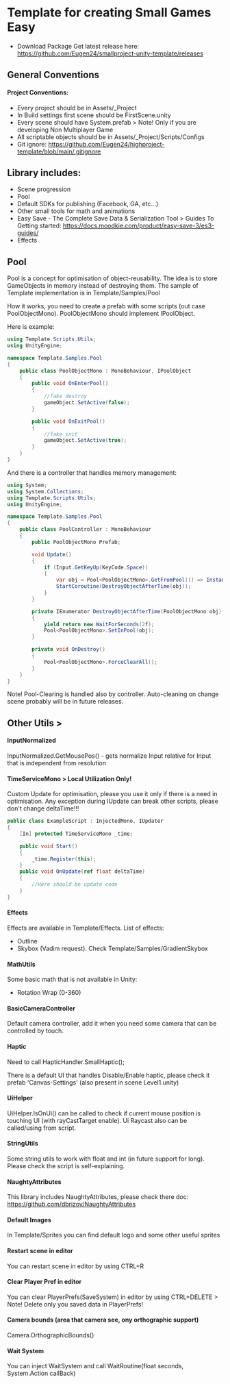 # Template for creating Small Games Easy

- Download Package
Get latest release here: https://github.com/Eugen24/smallproject-unity-template/releases

## General Conventions
#### Project Conventions:
- Every project should be in Assets/_Project
- In Build settings first scene should be FirstScene.unity
- Every scene should have System.prefab > Note! Only if you are developing Non Multiplayer Game
- All scriptable objects should be in Assets/_Project/Scripts/Configs
- Git ignore: https://github.com/Eugen24/highproject-template/blob/main/.gitignore

## Library includes:
- Scene progression 
- Pool
- Default SDKs for publishing (Facebook, GA, etc...)
- Other small tools for math and animations
- Easy Save - The Complete Save Data & Serialization Tool > Guides To Getting started: https://docs.moodkie.com/product/easy-save-3/es3-guides/
- Effects

## Pool
Pool is a concept for optimisation of object-reusability. The idea is to store GameObjects in memory instead of destroying them.
The sample of Template implementation is in Template/Samples/Pool

How it works, you need to create a prefab with some scripts (out case PoolObjectMono). PoolObjectMono should implement IPoolObject.

Here is example:
```c#
using Template.Scripts.Utils;
using UnityEngine;

namespace Template.Samples.Pool
{
    public class PoolObjectMono : MonoBehaviour, IPoolObject
    {
        public void OnEnterPool()
        {
            //fake destroy
            gameObject.SetActive(false);
        }

        public void OnExitPool()
        {
            //fake init
            gameObject.SetActive(true);
        }
    }
}
```

And there is a controller that handles memory management:

```c#
using System;
using System.Collections;
using Template.Scripts.Utils;
using UnityEngine;

namespace Template.Samples.Pool
{
    public class PoolController : MonoBehaviour
    {
        public PoolObjectMono Prefab;

        void Update()
        {
            if (Input.GetKeyUp(KeyCode.Space))
            {
                var obj = Pool<PoolObjectMono>.GetFromPool(() => Instantiate(Prefab));
                StartCoroutine(DestroyObjectAfterTime(obj));
            }
        }

        private IEnumerator DestroyObjectAfterTime(PoolObjectMono obj)
        {
            yield return new WaitForSeconds(2f);
            Pool<PoolObjectMono>.SetInPool(obj);
        }

        private void OnDestroy()
        {
            Pool<PoolObjectMono>.ForceClearAll();
        }
    }
}

```

Note! Pool-Clearing is handled also by controller. Auto-cleaning on change scene probably will be in future releases.

## Other Utils >

#### InputNormalized
InputNormalized.GetMousePos() - gets normalize Input relative for Input that is independent from resolution

#### TimeServiceMono > Local Utilization Only!
Custom Update for optimisation, please you use it only if there is a need in optimisation. 
Any exception during IUpdate can break other scripts, please don't change deltaTime!!!

```c#
public class ExampleScript : InjectedMono, IUpdater
{
    [In] protected TimeServiceMono _time;

    public void Start()
    {
        _time.Register(this);
    }
    public void OnUpdate(ref float deltaTime)
    {
        //Here should be update code
    }
}
```
#### Effects
Effects are available in Template/Effects. List of effects:
- Outline
- Skybox (Vadim request). Check Template/Samples/GradientSkybox

#### MathUtils
Some basic math that is not available in Unity:
- Rotation Wrap (0-360)

#### BasicCameraController
Default camera controller, add it when you need some camera that can be controlled by touch.

#### Haptic
Need to call HapticHandler.SmallHaptic();

There is a default UI that handles Disable/Enable haptic, 
please check it prefab 'Canvas-Settings' (also present in scene Level1.unity)


#### UiHelper

UiHelper.IsOnUi() can be called to check if current mouse position is touching UI (with rayCastTarget enable).
Ui Raycast also can be called/using from script.

#### StringUtils

Some string utils to work with float and int (in future support for long).
Please check the script is self-explaining. 

#### NaughtyAttributes
This library includes NaughtyAttributes, please check there doc: 
https://github.com/dbrizov/NaughtyAttributes

#### Default Images

In Template/Sprites you can find default logo and some other useful sprites

#### Restart scene in editor
You can restart scene in editor by using CTRL+R

#### Clear Player Pref in editor
You can clear PlayerPrefs(SaveSystem) in editor by using CTRL+DELETE > Note! Delete only you saved data in PlayerPrefs!

#### Camera bounds (area that camera see, ony orthographic support)
Camera.OrthographicBounds()

#### Wait System
You can inject WaitSystem and call WaitRoutine(float seconds, System.Action callBack)
